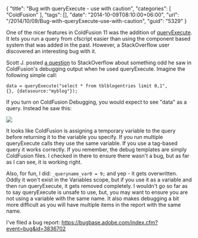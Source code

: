 {
	"title": "Bug with queryExecute - use with caution",
	"categories": [
		"ColdFusion"
	],
	"tags": [],
	"date": "2014-10-09T08:10:00+06:00",
	"url": "/2014/10/09/Bug-with-queryExecute-use-with-caution",
	"guid": "5329"
}

<p>
One of the nicer features in ColdFusion 11 was the addition of <a href="https://wikidocs.adobe.com/wiki/display/coldfusionen/QueryExecute">queryExecute</a>. It lets you run a query from cfscript easier than using the component based system that was added in the past. However, a StackOverflow user discovered an interesting bug with it.
</p>
<!--more-->
<p>
Scott J. posted <a href="http://stackoverflow.com/questions/26254498/how-to-set-debug-output-query-name-using-queryexecute">a question</a> to StackOverflow about something odd he saw in ColdFusion's debugging output when he used queryExecute. Imagine the following simple call:
</p>

<code>data = queryExecute("select * from tblblogentries limit 0,1", {}, {datasource:"myblog"});</code>

<p>
If you turn on ColdFusion Debugging, you would expect to see "data" as a query. Instead he saw this:
</p>

<p>
<img src="http://static.raymondcamden.com/images/shot114.png" />
</p>

<p>
It looks like ColdFusion is assigning a temporary variable to the query before returning it to the variable you specify. If you run multiple queryExecute calls they use the same variable. If you use a tag-based query it works correctly. If you remember, the debug templates are simply ColdFusion files. I checked in there to ensure there wasn't a bug, but as far as I can see, it is working right.
</p>

<p>
Also, for fun, I did: <code>_queryname_var0 = 9;</code> and yep - it gets overwritten. Oddly it won't exist in the Variables scope, but if you use it as a variable and then run queryExecute, it gets removed completely. I wouldn't go so far as to say queryExecute is unsafe to use, but, you may want to ensure you are not using a variable with the same name. It also makes debugging a bit more difficult as you will have multiple items in the report with the same name. 
</p>

<p>
I've filed a bug report: <a href="https://bugbase.adobe.com/index.cfm?event=bug&id=3836702">https://bugbase.adobe.com/index.cfm?event=bug&id=3836702</a>
</p>